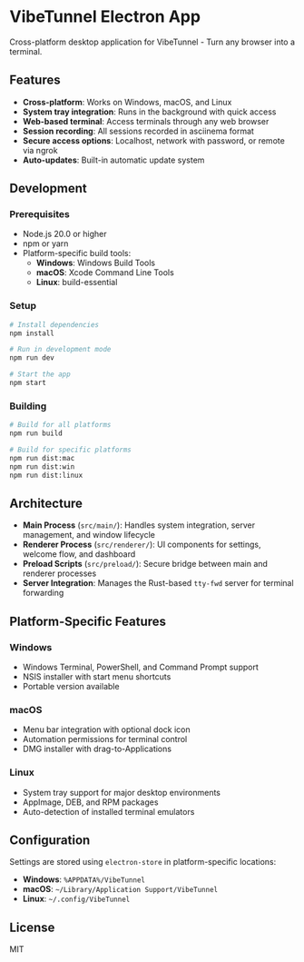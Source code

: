 # VibeTunnel Electron App

Cross-platform desktop application for VibeTunnel - Turn any browser into a terminal.

## Features

- **Cross-platform**: Works on Windows, macOS, and Linux
- **System tray integration**: Runs in the background with quick access
- **Web-based terminal**: Access terminals through any web browser
- **Session recording**: All sessions recorded in asciinema format
- **Secure access options**: Localhost, network with password, or remote via ngrok
- **Auto-updates**: Built-in automatic update system

## Development

### Prerequisites

- Node.js 20.0 or higher
- npm or yarn
- Platform-specific build tools:
  - **Windows**: Windows Build Tools
  - **macOS**: Xcode Command Line Tools
  - **Linux**: build-essential

### Setup

```bash
# Install dependencies
npm install

# Run in development mode
npm run dev

# Start the app
npm start
```

### Building

```bash
# Build for all platforms
npm run build

# Build for specific platforms
npm run dist:mac
npm run dist:win
npm run dist:linux
```

## Architecture

- **Main Process** (`src/main/`): Handles system integration, server management, and window lifecycle
- **Renderer Process** (`src/renderer/`): UI components for settings, welcome flow, and dashboard
- **Preload Scripts** (`src/preload/`): Secure bridge between main and renderer processes
- **Server Integration**: Manages the Rust-based `tty-fwd` server for terminal forwarding

## Platform-Specific Features

### Windows
- Windows Terminal, PowerShell, and Command Prompt support
- NSIS installer with start menu shortcuts
- Portable version available

### macOS  
- Menu bar integration with optional dock icon
- Automation permissions for terminal control
- DMG installer with drag-to-Applications

### Linux
- System tray support for major desktop environments
- AppImage, DEB, and RPM packages
- Auto-detection of installed terminal emulators

## Configuration

Settings are stored using `electron-store` in platform-specific locations:
- **Windows**: `%APPDATA%/VibeTunnel`
- **macOS**: `~/Library/Application Support/VibeTunnel`
- **Linux**: `~/.config/VibeTunnel`

## License

MIT